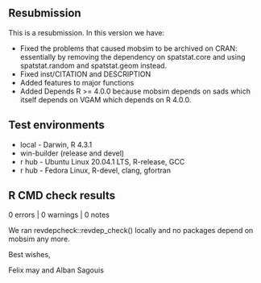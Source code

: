 ## Resubmission

This is a resubmission. In this version we have:

* Fixed the problems that caused mobsim to be archived on CRAN: essentially by
removing the dependency on spatstat.core and using spatstat.random and 
spatstat.geom instead.
* Fixed inst/CITATION and DESCRIPTION
* Added features to major functions
* Added Depends R >= 4.0.0 because mobsim depends on sads which itself depends on VGAM which depends on R 4.0.0.

## Test environments

* local - Darwin, R 4.3.1
* win-builder (release and devel)
* r hub - Ubuntu Linux 20.04.1 LTS, R-release, GCC
* r hub - Fedora Linux, R-devel, clang, gfortran

## R CMD check results

0 errors | 0 warnings | 0 notes

We ran revdepcheck::revdep_check() locally and no packages depend on mobsim
any more.

Best wishes,

Felix may and Alban Sagouis
